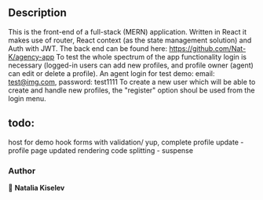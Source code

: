 
## Description

This is the front-end of a full-stack (MERN) application. Written in React it makes use of router, React context (as the state management solution) and Auth with JWT. The back end can be found here: https://github.com/Nat-K/agency-app
To test the whole spectrum of the app functionality login is necessary (logged-in users can add new profiles, and profile owner (agent) can edit or delete a profile). An agent login for test demo: email: test@img.com, password: test1111
To create a new user which will be able to create and handle new profiles, the "register" option shoul be used from the login menu.

## todo:

host for demo
hook forms with validation/ yup,
complete profile update - profile page updated rendering
code splitting - suspense




### Author

👤 **Natalia Kiselev**

